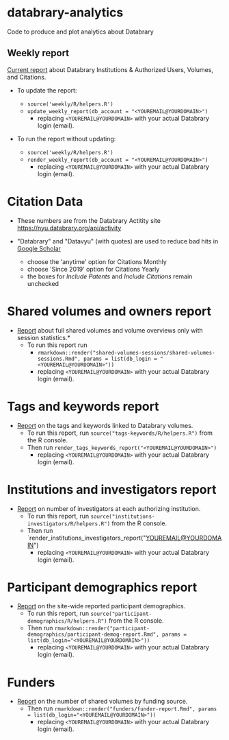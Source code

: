 # databrary-analytics
Code to produce and plot analytics about Databrary


## Weekly report

[Current report](https://gilmore-lab.github.io/databrary-analytics/weekly/databrary_weekly_report.html) about Databrary Institutions & Authorized Users, Volumes, and Citations.

- To update the report:  
    - `source('weekly/R/helpers.R')`  
    - `update_weekly_report(db_account = "<YOUREMAIL@YOURDOMAIN>")`  
        - replacing `<YOUREMAIL@YOURDOMAIN>` with your actual Databrary login (email). 

- To run the report without updating:
    - `source('weekly/R/helpers.R')`  
    - `render_weekly_report(db_account = "<YOUREMAIL@YOURDOMAIN>")`  
        - replacing `<YOUREMAIL@YOURDOMAIN>` with your actual Databrary login (email). 

# Citation Data

- These numbers are from the Databrary Actitity site https://nyu.databrary.org/api/activity  

- "Databrary" and "Datavyu" (with quotes) are used to reduce bad hits in [Google Scholar](https://scholar.google.com)      
    - choose the 'anytime' option for Citations Monthly  
    - choose 'Since 2019' option for Citations Yearly  
    - the boxes for *Include Patents* and *Include Citations* remain unchecked  

# Shared volumes and owners report

- [Report](https://gilmore-lab.github.io/databrary-analytics/shared-volumes-sessions/shared-volumes-sessions.html) about full shared volumes and volume overviews only with session statistics.* 
    - To run this report run  
        - `rmarkdown::render("shared-volumes-sessions/shared-volumes-sessions.Rmd", params = list(db_login = "<YOUREMAIL@YOURDOMAIN>"))`  
        - replacing `<YOUREMAIL@YOURDOMAIN>` with your actual Databrary login (email).
        
# Tags and keywords report

- [Report](https://gilmore-lab.github.io/databrary-analytics/tags-keywords/tags-keywords-report.html) on the tags and keywords linked to Databrary volumes.
    - To run this report, run `source("tags-keywords/R/helpers.R")` from the R console.
    - Then run `render_tags_keywords_report("<YOUREMAIL@YOURDOMAIN>")`  
        - replacing `<YOUREMAIL@YOURDOMAIN>` with your actual Databrary login (email). 

# Institutions and investigators report

- [Report](https://gilmore-lab.github.io/databrary-analytics/institutions-investigators/institutions-investigators.html) on number of investigators at each authorizing institution.
    - To run this report, run `source("institutions-investigators/R/helpers.R")` from the R console.
    - Then run `render_institutions_investigators_report("<YOUREMAIL@YOURDOMAIN>")  
        - replacing `<YOUREMAIL@YOURDOMAIN>` with your actual Databrary login (email). 

# Participant demographics report

- [Report](https://gilmore-lab.github.io/databrary-analytics/participant-demographics/participant-demog-report.html) on the site-wide reported participant demographics.
    - To run this report, run `source("participant-demographics/R/helpers.R")` from the R console.
    - Then run `rmarkdown::render("participant-demographics/participant-demog-report.Rmd", params = list(db_login="<YOUREMAIL@YOURDOMAIN>"))`  
        - replacing `<YOUREMAIL@YOURDOMAIN>` with your actual Databrary login (email).
        
# Funders

- [Report](https://gilmore-lab.github.io/databrary-analytics/funders/funder-report.html) on the number of shared volumes by funding source.
    - Then run `rmarkdown::render("funders/funder-report.Rmd", params = list(db_login="<YOUREMAIL@YOURDOMAIN>"))`  
        - replacing `<YOUREMAIL@YOURDOMAIN>` with your actual Databrary login (email).
